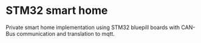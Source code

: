 # STM32 smart home
Private smart home implementation using STM32 bluepill boards with CAN-Bus communication and translation to mqtt.
